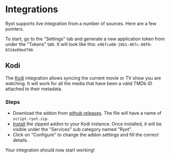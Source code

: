 # Integrations

Ryot supports live integration from a number of sources. Here are a few pointers.

To start, go to the "Settings" tab and generate a new application token from under
the "Tokens" tab. It will look like this: `e96fca00-18b1-467c-80f0-8534e09ed790`.

## Kodi

The [Kodi](https://kodi.tv/) integration allows syncing the current movie or TV
show you are watching. It will work for all the media that have been a valid
TMDb ID attached to their metadata.

### Steps

- Download the addon from [github releases](https://github.com/IgnisDa/ryot/releases).
The file will have a name of `script.ryot.zip`.
- [Install](https://kodi.wiki/view/Add-on_manager#How_to_install_from_a_ZIP_file)
the zipped addon to your Kodi instance. Once installed, it will be visible under
the "Services" sub category named "Ryot".
- Click on "Configure" to change the addon settings and fill the correct details.

Your integration should now start working!
